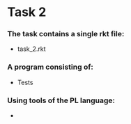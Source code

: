 <h1> Task 2 </h1>

<h3>The task contains a single rkt file:</h3>

* task_2.rkt

<h3>A program consisting of:</h3>

*  Tests

<h3>Using tools of the PL language:</h3>

* 
